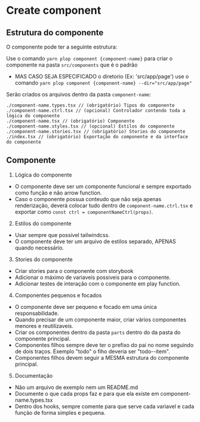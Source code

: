 # Create component

## Estrutura do componente

O componente pode ter a seguinte estrutura:

Use o comando `yarn plop component {component-name}` para criar o componente na pasta `src/components` que é o padrão
  - MAS CASO SEJA ESPECIFICADO o diretorio (Ex: 'src/app/page') use o comando `yarn plop component {component-name} --dir="src/app/page"`

Serão criados os arquivos dentro da pasta `component-name`:
```
./component-name.types.tsx // (obrigatório) Tipos do componente
./component-name.ctrl.tsx // (opcional) Controlador contendo toda a lógica do componente
./component-name.tsx // (obrigatório) Componente
./component-name.styles.tsx // (opcional) Estilos do componente
./component-name.stories.tsx // (obrigatório) Stories do componente
./index.tsx // (obrigatório) Exportação do componente e da interface do componente
```

## Componente

1. Lógica do componente
  - O componente deve ser um componente funcional e sempre exportado como função e não arrow function.
  - Caso o componente possua conteudo que não seja apenas renderização, deverá colocar tudo dentro de `component-name.ctrl.tsx` e exportar como `const ctrl = componentNameCtrl(props)`.

2. Estilos do componente
- Usar sempre que possivel tailwindcss.
- O componente deve ter um arquivo de estilos separado, APENAS quando necessário.

3. Stories do componente
- Criar stories para o componente com storybook
- Adicionar o máximo de variaveis possiveis para o componente.
- Adicionar testes de interação com o componente em play function.

4. Componentes pequenos e focados
- O componente deve ser pequeno e focado em uma única responsabilidade.
- Quando precisar de um componente maior, criar vários componentes menores e reutilizaveis.
- Criar os componentes dentro da pasta `parts` dentro do da pasta do componente principal.
- Componentes filhos sempre deve ter o prefixo do pai no nome seguindo de dois traços. Exemplo "todo" o fiho deveria ser "todo--item".
- Componentes filhos devem seguir a MESMA estrutura do componente principal.

5. Documentação
- Não um arquivo de exemplo nem um README.md
- Documente o que cada props faz e para que ela existe em component-name.types.tsx
- Dentro dos hooks, sempre comente para que serve cada variavel e cada função de forma simples e pequena.
